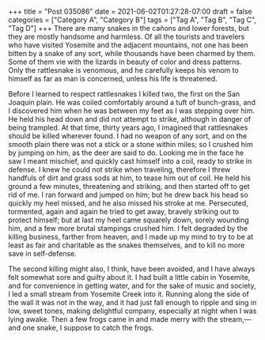 +++
title = "Post 035086"
date = 2021-06-02T01:27:28-07:00
draft = false
categories = ["Category A", "Category B"]
tags = ["Tag A", "Tag B", "Tag C", "Tag D"]
+++
There are many snakes in the cañons and lower forests, but they are mostly handsome and harmless. Of all the tourists and travelers who have visited Yosemite and the adjacent mountains, not one has been bitten by a snake of any sort, while thousands have been charmed by them. Some of them vie with the lizards in beauty of color and dress patterns. Only the rattlesnake is venomous, and he carefully keeps his venom to himself as far as man is concerned, unless his life is threatened.

Before I learned to respect rattlesnakes I killed two, the first on the San Joaquin plain. He was coiled comfortably around a tuft of bunch-grass, and I discovered him when he was between my feet as I was stepping over him. He held his head down and did not attempt to strike, although in danger of being trampled. At that time, thirty years ago, I imagined that rattlesnakes should be killed wherever found. I had no weapon of any sort, and on the smooth plain there was not a stick or a stone within miles; so I crushed him by jumping on him, as the deer are said to do. Looking me in the face he saw I meant mischief, and quickly cast himself into a coil, ready to strike in defense. I knew he could not strike when traveling, therefore I threw handfuls of dirt and grass sods at him, to tease him out of coil. He held his ground a few minutes, threatening and striking, and then started off to get rid of me. I ran forward and jumped on him; but he drew back his head so quickly my heel missed, and he also missed his stroke at me. Persecuted, tormented, again and again he tried to get away, bravely striking out to protect himself; but at last my heel came squarely down, sorely wounding him, and a few more brutal stampings crushed him. I felt degraded by the killing business, farther from heaven, and I made up my mind to try to be at least as fair and charitable as the snakes themselves, and to kill no more save in self-defense.

The second killing might also, I think, have been avoided, and I have always felt somewhat sore and guilty about it. I had built a little cabin in Yosemite, and for convenience in getting water, and for the sake of music and society, I led a small stream from Yosemite Creek into it. Running along the side of the wall it was not in the way, and it had just fall enough to ripple and sing in low, sweet tones, making delightful company, especially at night when I was lying awake. Then a few frogs came in and made merry with the stream,—and one snake, I suppose to catch the frogs.
